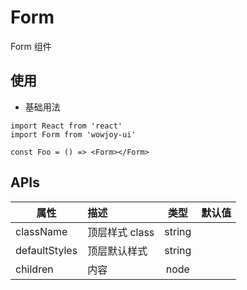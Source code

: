 # Form

Form 组件

## 使用

- 基础用法

```
import React from 'react'
import Form from 'wowjoy-ui'

const Foo = () => <Form></Form>
```

## APIs

| 属性          | 描述           |  类型  | 默认值 |
| ------------- | :------------- | :----: | :----: |
| className     | 顶层样式 class | string |        |
| defaultStyles | 顶层默认样式   | string |        |
| children      | 内容           |  node  |        |
